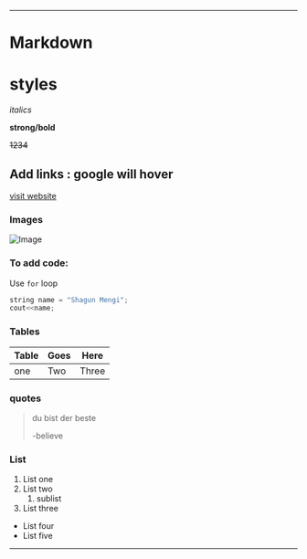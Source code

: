 ***
# Markdown


# styles
_italics_

**strong/bold** 

~~1234~~


## Add links : google will hover
[visit website](https://google.com "google")


[comment]:<> (this is comment)

### Images

![Image](https://images.pexels.com/photos/13283879/pexels-photo-13283879.jpeg?auto=compress&cs=tinysrgb&w=400&lazy=load "coffee")



### To add code: 

Use `for` loop

```c++
string name = "Shagun Mengi";
cout<<name;
```

### Tables

| Table | Goes | Here  |
| ----- | ---- | ----- |
| one   | Two  | Three |


### quotes
>du bist der beste
>
> -believe

### List
1. List one 
2. List two
   1. sublist 
3. List three
- List four
- List five

---
